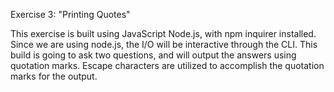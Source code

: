 Exercise 3: "Printing Quotes"

This exercise is built using JavaScript Node.js, with npm inquirer installed. Since we are using node.js, the I/O will be interactive through the CLI. This build is going to ask two questions, and will output the answers using quotation marks. Escape characters are utilized to accomplish the quotation marks for the output. 